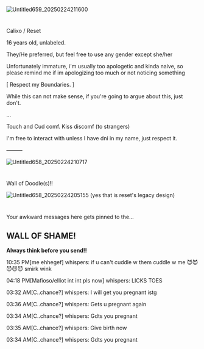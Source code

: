 ![Untitled659_20250224211600](https://github.com/user-attachments/assets/5ba98496-79ee-45f6-a38c-a85523209b0b)

#

Calixo / Reset

16 years old, unlabeled.

They/He preferred, but feel free to use any gender except she/her

Unfortunately immature, i'm usually too apologetic and kinda naive, so please remind me if im apologizing too much or not noticing something

[ Respect my Boundaries. ]

While this can not make sense, if you're going to argue about this, just don't.

...

Touch and Cud comf. Kiss discomf (to strangers)

I'm free to interact with unless I have dni in my name, just respect it.

———

![Untitled658_20250224210717](https://github.com/user-attachments/assets/9dfe2b93-a55f-457c-bebb-6223de279408)

#

Wall of Doodle(s)!!

![Untitled658_20250224205155](https://github.com/user-attachments/assets/f6fd2e7b-c33b-415b-8227-8f66861675c8) (yes that is reset's legacy design)


#


Your awkward messages here gets pinned to the...


## WALL OF SHAME!
**Always think before you send!!**

10:35 PM[me ehhegef] whispers: if u can't cuddle w them cuddle w me 😈😈😈😈😈 smirk wink

04:18 PM[Mafioso/elliot int int pls now] whispers: LICKS TOES

03:32 AM[C..chance?] whispers: I will get you prеgnаnt istg

03:36 AM[C..chance?] whispers: Gets u prеgnаnt again

03:34 AM[C..chance?] whispers: Gdts you prеgnаnt

03:35 AM[C..chance?] whispers: Give bіrth now

03:34 AM[C..chance?] whispers: Gdts you prеgnаnt
